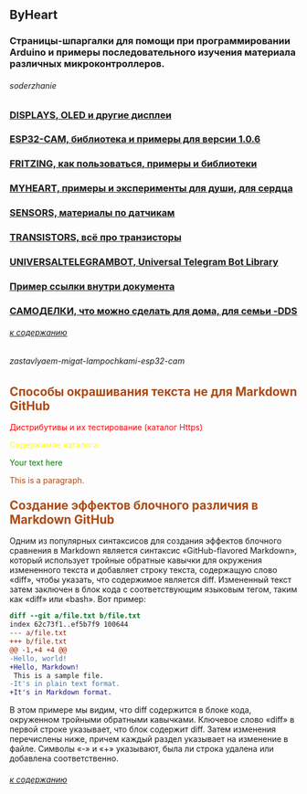 ## ByHeart

### Страницы-шпаргалки для помощи при программировании Arduino и примеры последовательного изучения материала различных микроконтроллеров.


###### soderzhanie

### [DISPLAYS, OLED и другие дисплеи](displays/displays.md)

### [ESP32-CAM, библиотека и примеры для версии 1.0.6](esp32v106/ESP32v106.md)

### [FRITZING, как пользоваться, примеры и библиотеки](fritzing/Fritzing.md)

### [MYHEART, примеры и эксперименты для души, для сердца](myheart/MyHeart.md)

### [SENSORS, материалы по датчикам](sensors/Sensors.md)

### [TRANSISTORS, всё про транзисторы](transistors/Transistors.md)

### [UNIVERSALTELEGRAMBOT, Universal Telegram Bot Library](universaltelegrambot/Universaltelegrambot.md)

### [Пример ссылки внутри документа](#zastavlyaem-migat-lampochkami-esp32-cam)

### [САМОДЕЛКИ, что можно сделать для дома, для семьи -DDS](homemade/HomeMade.md)

###### [к содержанию](#soderzhanie)

<style>
razdel{color:#ab4a16; font-weight:700; font-size:1.3rem}
cod{color:#ab4a16;}
red { color: red }
yellow { color: yellow }
</style>

###### zastavlyaem-migat-lampochkami-esp32-cam

### <razdel>Способы окрашивания текста не для Markdown GitHub</razdel>

<red>Дистрибутивы и их тестирование (каталог Https)</red>

<span style="color:yellow">Содержимое каталога:</span>

<span style="color:green;">Your text here</span>

<cod>This is a paragraph.</cod>

### <razdel>Создание эффектов блочного различия в Markdown GitHub</razdel>

Одним из популярных синтаксисов для создания эффектов блочного сравнения в Markdown является синтаксис «GitHub-flavored Markdown», который использует тройные обратные кавычки для окружения измененного текста и добавляет строку текста, содержащую слово «diff», чтобы указать, что содержимое является diff. Измененный текст затем заключен в блок кода с соответствующим языковым тегом, таким как «diff» или «bash». Вот пример:

```diff
diff --git a/file.txt b/file.txt
index 62c73f1..ef5b7f9 100644
--- a/file.txt
+++ b/file.txt
@@ -1,+4 +4 @@
-Hello, world!
+Hello, Markdown!
 This is a sample file.
-It's in plain text format.
+It's in Markdown format.
```
В этом примере мы видим, что diff содержится в блоке кода, окруженном тройными обратными кавычками. Ключевое слово «diff» в первой строке указывает, что блок содержит diff. Затем изменения перечислены ниже, причем каждый раздел указывает на изменение в файле. Символы «-» и «+» указывают, была ли строка удалена или добавлена ​​соответственно.

###### [к содержанию](#soderzhanie)
